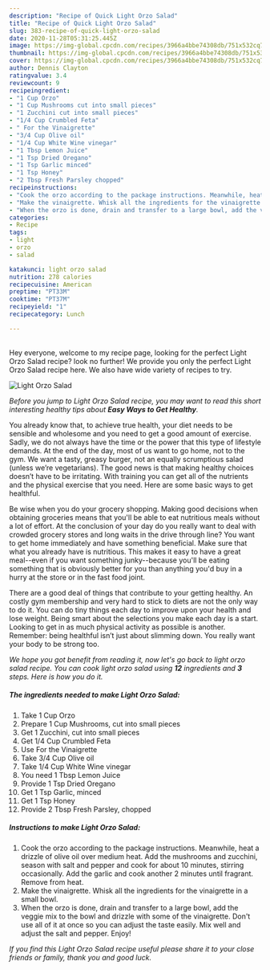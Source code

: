 ```yaml
---
description: "Recipe of Quick Light Orzo Salad"
title: "Recipe of Quick Light Orzo Salad"
slug: 383-recipe-of-quick-light-orzo-salad
date: 2020-11-28T05:31:25.445Z
image: https://img-global.cpcdn.com/recipes/3966a4bbe74308db/751x532cq70/light-orzo-salad-recipe-main-photo.jpg
thumbnail: https://img-global.cpcdn.com/recipes/3966a4bbe74308db/751x532cq70/light-orzo-salad-recipe-main-photo.jpg
cover: https://img-global.cpcdn.com/recipes/3966a4bbe74308db/751x532cq70/light-orzo-salad-recipe-main-photo.jpg
author: Dennis Clayton
ratingvalue: 3.4
reviewcount: 9
recipeingredient:
- "1 Cup Orzo"
- "1 Cup Mushrooms cut into small pieces"
- "1 Zucchini cut into small pieces"
- "1/4 Cup Crumbled Feta"
- " For the Vinaigrette"
- "3/4 Cup Olive oil"
- "1/4 Cup White Wine vinegar"
- "1 Tbsp Lemon Juice"
- "1 Tsp Dried Oregano"
- "1 Tsp Garlic minced"
- "1 Tsp Honey"
- "2 Tbsp Fresh Parsley chopped"
recipeinstructions:
- "Cook the orzo according to the package instructions. Meanwhile, heat a drizzle of olive oil over medium heat. Add the mushrooms and zucchini, season with salt and pepper and cook for about 10 minutes, stirring occasionally. Add the garlic and cook another 2 minutes until fragrant. Remove from heat."
- "Make the vinaigrette. Whisk all the ingredients for the vinaigrette in a small bowl."
- "When the orzo is done, drain and transfer to a large bowl, add the veggie mix to the bowl and drizzle with some of the vinaigrette. Don&#39;t use all of it at once so you can adjust the taste easily. Mix well and adjust the salt and pepper. Enjoy!"
categories:
- Recipe
tags:
- light
- orzo
- salad

katakunci: light orzo salad 
nutrition: 278 calories
recipecuisine: American
preptime: "PT33M"
cooktime: "PT37M"
recipeyield: "1"
recipecategory: Lunch

---
```

<br>
Hey everyone, welcome to my recipe page, looking for the perfect Light Orzo Salad recipe? look no further! We provide you only the perfect Light Orzo Salad recipe here. We also have wide variety of recipes to try.
<br>


![Light Orzo Salad](https://img-global.cpcdn.com/recipes/3966a4bbe74308db/751x532cq70/light-orzo-salad-recipe-main-photo.jpg)

<i>Before you jump to Light Orzo Salad recipe, you may want to read this short interesting healthy tips about <strong>Easy Ways to Get Healthy</strong>.</i>

You already know that, to achieve true health, your diet needs to be sensible and wholesome and you need to get a good amount of exercise. Sadly, we do not always have the time or the power that this type of lifestyle demands. At the end of the day, most of us want to go home, not to the gym. We want a tasty, greasy burger, not an equally scrumptious salad (unless we’re vegetarians). The good news is that making healthy choices doesn’t have to be irritating. With training you can get all of the nutrients and the physical exercise that you need. Here are some basic ways to get healthful.

Be wise when you do your grocery shopping. Making good decisions when obtaining groceries means that you'll be able to eat nutritious meals without a lot of effort. At the conclusion of your day do you really want to deal with crowded grocery stores and long waits in the drive through line? You want to get home immediately and have something beneficial. Make sure that what you already have is nutritious. This makes it easy to have a great meal--even if you want something junky--because you'll be eating something that is obviously better for you than anything you'd buy in a hurry at the store or in the fast food joint.

There are a good deal of things that contribute to your getting healthy. An costly gym membership and very hard to stick to diets are not the only way to do it. You can do tiny things each day to improve upon your health and lose weight. Being smart about the selections you make each day is a start. Looking to get in as much physical activity as possible is another. Remember: being healthful isn’t just about slimming down. You really want your body to be strong too. 


<i>We hope you got benefit from reading it, now let's go back to light orzo salad recipe. You can cook light orzo salad using <strong>12</strong> ingredients and <strong>3</strong> steps. Here is how you do it.
</i>

##### The ingredients needed to make Light Orzo Salad:

1. Take 1 Cup Orzo
1. Prepare 1 Cup Mushrooms, cut into small pieces
1. Get 1 Zucchini, cut into small pieces
1. Get 1/4 Cup Crumbled Feta
1. Use  For the Vinaigrette
1. Take 3/4 Cup Olive oil
1. Take 1/4 Cup White Wine vinegar
1. You need 1 Tbsp Lemon Juice
1. Provide 1 Tsp Dried Oregano
1. Get 1 Tsp Garlic, minced
1. Get 1 Tsp Honey
1. Provide 2 Tbsp Fresh Parsley, chopped


##### Instructions to make Light Orzo Salad:

1. Cook the orzo according to the package instructions. Meanwhile, heat a drizzle of olive oil over medium heat. Add the mushrooms and zucchini, season with salt and pepper and cook for about 10 minutes, stirring occasionally. Add the garlic and cook another 2 minutes until fragrant. Remove from heat.
1. Make the vinaigrette. Whisk all the ingredients for the vinaigrette in a small bowl.
1. When the orzo is done, drain and transfer to a large bowl, add the veggie mix to the bowl and drizzle with some of the vinaigrette. Don&#39;t use all of it at once so you can adjust the taste easily. Mix well and adjust the salt and pepper. Enjoy!


<i>If you find this Light Orzo Salad recipe useful please share it to your close friends or family, thank you and good luck.</i>
